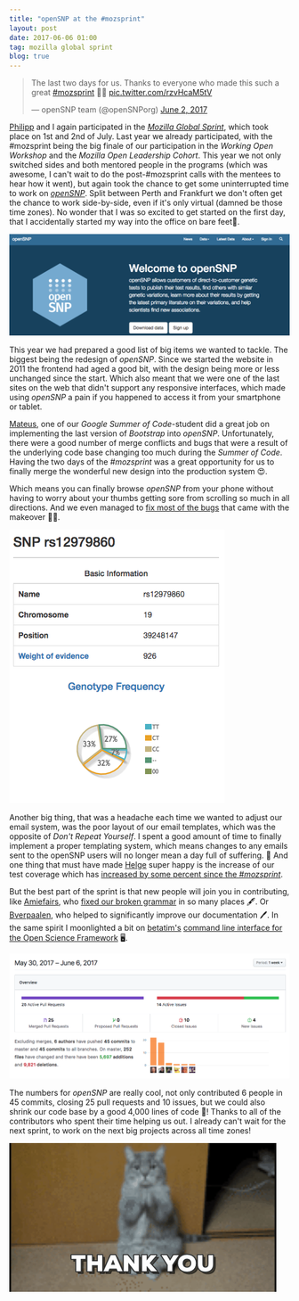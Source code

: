 ```yaml
---
title: "openSNP at the #mozsprint"
layout: post
date: 2017-06-06 01:00
tag: mozilla global sprint
blog: true
---
```

<blockquote class="twitter-tweet" data-lang="en"><p lang="en" dir="ltr">The last two days for us. Thanks to everyone who made this such a great <a href="https://twitter.com/hashtag/mozsprint?src=hash">#mozsprint</a> 🙏🎉 <a href="https://t.co/rzvHcaM5tV">pic.twitter.com/rzvHcaM5tV</a></p>&mdash; openSNP team (@openSNPorg) <a href="https://twitter.com/openSNPorg/status/870679611436261376">June 2, 2017</a></blockquote>
<script async src="//platform.twitter.com/widgets.js" charset="utf-8"></script>

[Philipp](http://www.twitter.com/PhilippBayer) and I again participated in the [*Mozilla Global Sprint*](https://mozilla.github.io/global-sprint/), which took place on 1st and 2nd of July. Last year we already participated, with the #mozsprint being the big finale of our participation in the *Working Open Workshop* and the *Mozilla Open Leadership Cohort*. This year we not only switched sides and both mentored people in the programs (which was awesome, I can't wait to do the post-#mozsprint calls with the mentees to hear how it went), but again took the chance to get some uninterrupted time to work on [*openSNP*](https://opensnp.org). Split between Perth and Frankfurt we don't often get the chance to work side-by-side, even if it's only virtual (damned be those time zones). No wonder that I was so excited to get started on the first day, that I accidentally started my way into the office on bare feet👣.

![popup](/assets/images/2017-mozsprint-opensnp-wide.png)

This year we had prepared a good list of big items we wanted to tackle. The biggest being the redesign of *openSNP*. Since we started the website in 2011 the frontend had aged a good bit, with the design being more or less unchanged since the start. Which also meant that we were one of the last sites on the web that didn't support any responsive interfaces, which made using *openSNP* a pain if you happened to access it from your smartphone or tablet.

[Mateus](https://github.com/MateusJabour), one of our *Google Summer of Code*-student did a great job on implementing the last version of *Bootstrap* into *openSNP*. Unfortunately, there were a good number of merge conflicts and bugs that were a result of the underlying code base changing too much during the *Summer of Code*. Having the two days of the *#mozsprint* was a great opportunity for us to finally merge the wonderful new design into the production system 😍.

Which means you can finally browse *openSNP* from your phone without having to worry about your thumbs getting sore from scrolling so much in all directions. And we even managed to [fix most of the bugs](https://github.com/openSNP/snpr/issues/375) that came with the makeover 🐛🎈.

![popup](/assets/images/2017-mozsprint-opensnp-responsive.png)

Another big thing, that was a headache each time we wanted to adjust our email system, was the poor layout of our email templates, which was the opposite of *Don't Repeat Yourself*. I spent a good amount of time to finally implement a proper templating system, which means changes to any emails sent to the openSNP users will no longer mean a day full of suffering. 🎉 And one thing that must have made [Helge](https://github.com/tsujigiri/) super happy is the increase of our test coverage which has [increased by some percent since the *#mozsprint*](https://github.com/openSNP/snpr/pull/388).

But the best part of the sprint is that new people will join you in contributing, like [Amiefairs](https://github.com/amiefairs), who [fixed our broken grammar](https://github.com/openSNP/snpr/pull/369) in so many places 🖋. Or [Bverpaalen](https://github.com/bverpaalen), who helped to significantly improve our documentation 🖊. In the same spirit I moonlighted a bit on [betatim's](https://github.com/betatim) [command line interface for the Open Science Framework](https://github.com/dib-lab/osf-cli) 🖥.

![popup](/assets/images/2017-mozsprint-impact.png)

The numbers for *openSNP* are really cool, not only contributed 6 people in 45 commits, closing 25 pull requests and 10 issues, but we could also shrink our code base by a good 4,000 lines of code 💖! Thanks to all of the contributors who spent their time helping us out. I already can't wait for the next sprint, to work on the next big projects across all time zones!

![thanks](/assets/images/2017-mozsprint-thanks.gif)
